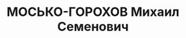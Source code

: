 ---
title: МОСЬКО-ГОРОХОВ Михаил Семенович
description: '1881 р. народження, м. Новозибків Чернігівської області, українець,
  із робітників, освіта середня. Проживав у м. Миколаєві. Конструктор заводу ім. А.
  Марті.

  Заарештований 14.10.1937 р. Вироком Військової Колегії Верховного Суду СРСР від
  08.12.1937 р. засуджений до 20 років ув’язнення у ВТТ з конфіскацією майна. Подальша
  доля невідома.

  Реабілітований у 1957 р.'
---